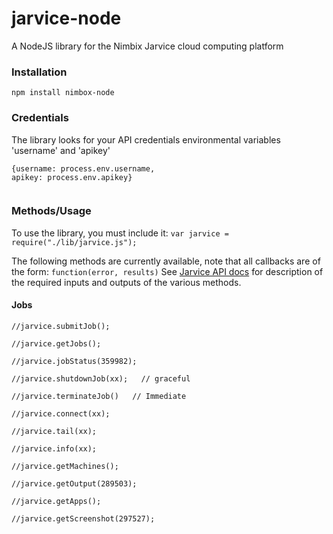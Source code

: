 # jarvice-node

A NodeJS library for the Nimbix Jarvice cloud computing platform

### Installation
`npm install nimbox-node`

### Credentials
The library looks for your API credentials environmental variables 'username' and 'apikey'

```
{username: process.env.username,
apikey: process.env.apikey}
	
```

### Methods/Usage
To use the library, you must include it:
`var jarvice = require("./lib/jarvice.js");`

The following methods are currently available, note that all callbacks are of the form: `function(error, results)`
See [Jarvice API docs](https://jarvice.readthedocs.io/en/latest/api/) for description of the required inputs and outputs of the various methods.

#### Jobs
```
//jarvice.submitJob();

//jarvice.getJobs();

//jarvice.jobStatus(359982);

//jarvice.shutdownJob(xx);   // graceful

//jarvice.terminateJob()   // Immediate

//jarvice.connect(xx);

//jarvice.tail(xx);

//jarvice.info(xx);

//jarvice.getMachines();

//jarvice.getOutput(289503);

//jarvice.getApps();

//jarvice.getScreenshot(297527);

```